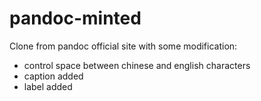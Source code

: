 # pandoc-minted

Clone from pandoc official site with some modification:

- control space between chinese and english characters
- caption added
- label added
